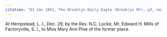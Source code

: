 ```yaml
---
citation: "03 Jan 1851, The Brooklyn Daily Eagle (Brooklyn NY), p2, newspapers.com"
---
```

At Hempstead, L. I., Dec. 29, by the Rev. N.C. Locke, Mr. Edward H. Mills of Factoryville, S. I., to Miss Mary Ann Pine of the former place.